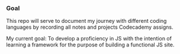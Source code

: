 ### Goal ###

This repo will serve to document my journey with different coding languages by recording all notes and projects Codecademy assigns. 

My current goal: To develop a proficiency in JS with the intention of learning a framework for the purpose of building a functional JS site. 